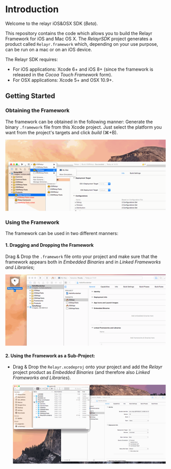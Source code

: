 # Introduction

Welcome to the relayr iOS&OSX SDK (*Beta*).

This repository contains the code which allows you to build the Relayr Framework for iOS and Mac OS X. The *RelayrSDK* project generates a product called `Relayr.framework` which, depending on your use purpose, can be run on a mac or on an iOS device.

The Relayr SDK requires:

* For iOS applications: Xcode 6+ and iOS 8+ (since the framework is released in the *Cocoa Touch Framework* form).
* For OSX applications: Xcode 5+ and OSX 10.9+.

Getting Started
---------------

### Obtaining the Framework

The framework can be obtained in the following manner:
Generate the binary `.framework` file from this Xcode project. Just select the platform you want from the project's targets and click *build* (⌘+B).

  ![Generating the framework file](./assets/BuildProcess01.gif)

### Using the Framework

The framework can be used in two different manners:

#### 1. Dragging and Dropping the Framework

Drag & Drop the `.framework` file onto your project and make sure that the framework appears both in *Embedded Binaries* and in *Linked Frameworks and Libraries*; 

  ![Drag & Drop the framework](./assets/BuildProcess02.gif)

#### 2. Using the Framework as a Sub-Project:

* Drag & Drop the `Relayr.xcodeproj` onto your project and add the *Relayr* project product as *Embedded Binaries* (and therefore also *Linked Frameworks and Libraries*).

  ![Use as subproject](./assets/BuildProcess03.gif)


